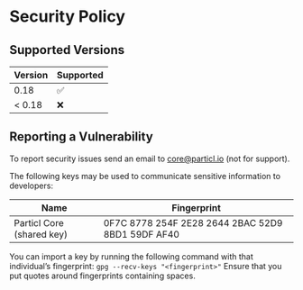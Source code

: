 # Security Policy

## Supported Versions

| Version | Supported          |
| ------- | ------------------ |
| 0.18    | :white_check_mark: |
| < 0.18  | :x:                |

## Reporting a Vulnerability

To report security issues send an email to core@particl.io (not for support).

The following keys may be used to communicate sensitive information to developers:

| Name | Fingerprint |
|------|-------------|
| Particl Core (shared key) | 0F7C 8778 254F 2E28 2644  2BAC 52D9 8BD1 59DF AF40 |

You can import a key by running the following command with that individual’s fingerprint: `gpg --recv-keys "<fingerprint>"` Ensure that you put quotes around fingerprints containing spaces.
